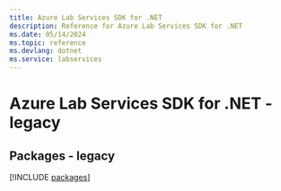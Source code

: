 ```yaml
---
title: Azure Lab Services SDK for .NET
description: Reference for Azure Lab Services SDK for .NET
ms.date: 05/14/2024
ms.topic: reference
ms.devlang: dotnet
ms.service: labservices
---
```

# Azure Lab Services SDK for .NET - legacy
## Packages - legacy
[!INCLUDE [packages](lab-services-index.md)]